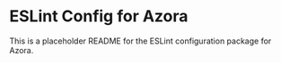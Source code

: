 # ESLint Config for Azora

This is a placeholder README for the ESLint configuration package for Azora.